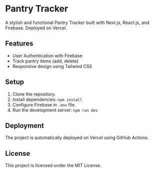 # Pantry Tracker

A stylish and functional Pantry Tracker built with Next.js, React.js, and Firebase. Deployed on Vercel.

## Features

- User Authentication with Firebase
- Track pantry items (add, delete)
- Responsive design using Tailwind CSS

## Setup

1. Clone the repository.
2. Install dependencies: `npm install`
3. Configure Firebase in `.env` file.
4. Run the development server: `npm run dev`

## Deployment

The project is automatically deployed on Vercel using GitHub Actions.

## License

This project is licensed under the MIT License.
